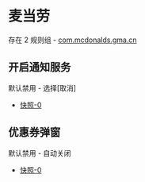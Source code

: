 # 麦当劳

存在 2 规则组 - [com.mcdonalds.gma.cn](/src/apps/com.mcdonalds.gma.cn.ts)

## 开启通知服务

默认禁用 - 选择[取消]

- [快照-0](https://i.gkd.li/i/13259242)

## 优惠券弹窗

默认禁用 - 自动关闭

- [快照-0](https://i.gkd.li/i/13465873)

